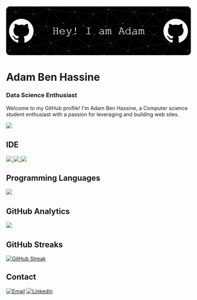 ![Header](https://github.com/AdamBhs/AdamBhs/blob/main/github-header-image%20(1).png)
# Adam Ben Hassine
### Data Science Enthusiast

Welcome to my GitHub profile! I'm Adam Ben Hassine, a Computer science student enthusiast with a passion for leveraging and building web sites.

[![](http://github-profile-summary-cards.vercel.app/api/cards/profile-details?username=AdamBhs&theme=dark)](https://github.com/AdamBhs)


## IDE
[![](https://img.shields.io/badge/Arduino_IDE-00979D?style=for-the-badge&logo=arduino&logoColor=white) ![](https://img.shields.io/badge/PyCharm-000000.svg?&style=for-the-badge&logo=PyCharm&logoColor=white) ![](https://img.shields.io/badge/VSCode-0078D4?style=for-the-badge&logo=visual%20studio%20code&logoColor=white)](https://github.com/AdamBhs)

## Programming Languages
[![](https://img.shields.io/badge/JavaScript-F7DF1E.svg?style=for-the-badge&logo=JavaScript&logoColor=white)](https://github.com/AdamBhs)

## GitHub Analytics
[<img height="180em" src="https://github-readme-stats-eight-theta.vercel.app/api?username=AdamBhs&show_icons=true&theme=dark&hide_border=true&include_all_commits=true&count_private=true"/>](https://github.com/AdamBhs)

## GitHub Streaks
[![GitHub Streak](https://github-readme-streak-stats.herokuapp.com?user=AdamBhs&theme=dark&hide_border=true)](https://git.io/streak-stats)

## Contact
[![Email](https://img.shields.io/badge/Gmail-D14836?style=for-the-badge&logo=gmail&logoColor=white)](mailto:adem.bnhassine@gmail.com) [![LinkedIn](https://img.shields.io/badge/LinkedIn-0077B5?style=for-the-badge&logo=linkedin&logoColor=white)](https://www.linkedin.com/in/adem-ben-hassine-8b8644245/)
